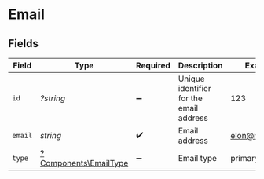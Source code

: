 # Email


## Fields

| Field                                                         | Type                                                          | Required                                                      | Description                                                   | Example                                                       |
| ------------------------------------------------------------- | ------------------------------------------------------------- | ------------------------------------------------------------- | ------------------------------------------------------------- | ------------------------------------------------------------- |
| `id`                                                          | *?string*                                                     | :heavy_minus_sign:                                            | Unique identifier for the email address                       | 123                                                           |
| `email`                                                       | *string*                                                      | :heavy_check_mark:                                            | Email address                                                 | elon@musk.com                                                 |
| `type`                                                        | [?Components\EmailType](../../Models/Components/EmailType.md) | :heavy_minus_sign:                                            | Email type                                                    | primary                                                       |